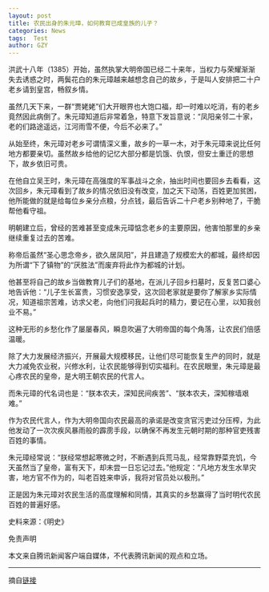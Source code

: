 ```yaml
---
layout: post
title: 农民出身的朱元璋，如何教育已成皇族的儿子？
categories: News
tags:  Test
author: GZY
---
```


洪武十八年（1385）开始，虽然执掌大明帝国已经二十来年，当权力与荣耀渐渐失去诱惑之时，两鬓花白的朱元璋越来越想念自己的故乡，于是叫人安排把二十户老乡请到皇宫，畅叙乡情。

虽然几天下来，一群“贾姥姥”们大开眼界也大饱口福，却一时难以吃消，有的老乡竟然因此病倒了。朱元璋知道后非常着急，特意下发旨意说：“凤阳亲邻二十家，老的们路途遥远，江河雨雪不便，今后不必来了。”

从始至终，朱元璋对老乡可谓情深义重，故乡的一草一木，对于朱元璋来说比任何地方都要亲切。虽然故乡给他的记忆大部分都是饥饿、仇恨，但安土重迁的思想下，故乡依旧可贵。

在他自立吴王时，朱元璋在高强度的军事战斗之余，抽出时间也要回乡去看看，这次回乡，朱元璋看到了故乡的情况依旧没有改变，加之天下动荡，百姓更加贫困，他所能做的就是给每位乡亲分点粮，分点钱，最后告诉二十户老乡别种地了，干脆帮他看守祖。

明朝建立后，曾经的苦难甚至变成朱元璋惦念老乡的主要原因，他害怕那里的乡亲继续重复过去的苦难。

称帝后虽然“圣心思念帝乡，欲久居凤阳”，并且建造了规模宏大的都城，最终却因为所谓“下了镇物”的“厌胜法”而废弃将此作为都城的计划。

他甚至将自己的故乡当做教育儿子们的基地，在派儿子回乡扫墓时，反复苦口婆心地告诉他：“儿子生长富贵，习惯安逸享受，这次回老家就是要你了解家乡实际情况，知道祖宗苦难，访求父老，向他们问我起兵时的精力，要记在心里，以知我创业不易。”

这种无形的乡愁化作了屡屡春风，瞬息吹遍了大明帝国的每个角落，让农民们倍感温暖。

除了大力发展经济振兴，开展最大规模移民，让他们尽可能恢复生产的同时，就是大力减免农业税，兴修水利，让农民能够得到切实福利。在农民眼里，朱元璋是最心疼农民的皇帝，是大明王朝农民的代言人。

而朱元璋的代名词也是：“朕本农夫，深知民间疾苦”、“朕本农夫，深知稼墙艰难。”

作为农民代言人，作为大明帝国向农民最高的承诺是改变贪官污吏过分压榨，为此他发动了一次次疾风暴雨般的霹雳手段，以确保不再发生元朝时期的那种官吏残害百姓的事情。

朱元璋经常说：“朕经常想起寒微之时，不断遇到兵荒马乱，经常靠野菜充饥，今天虽然当了皇帝，富有天下，却未尝一日忘记过去。”他规定：“凡地方发生水旱灾害，地方官不作为的，叫老百姓来申诉，我将对官员处以极刑。”

正是因为朱元璋对农民生活的高度理解和同情，其真实的乡愁赢得了当时明代农民百姓的普遍好感。

史料来源：《明史》

免责声明

本文来自腾讯新闻客户端自媒体，不代表腾讯新闻的观点和立场。

*****

摘自[链接](https://view.news.qq.com/a/20180412/016949.htm)